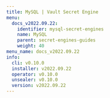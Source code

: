 ```yaml
---
title: MySQL | Vault Secret Engine
menu:
  docs_v2022.09.22:
    identifier: mysql-secret-engines
    name: MySQL
    parent: secret-engines-guides
    weight: 40
menu_name: docs_v2022.09.22
info:
  cli: v0.10.0
  installer: v2022.09.22
  operator: v0.10.0
  unsealer: v0.10.0
  version: v2022.09.22
---
```


